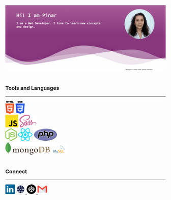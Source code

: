<img src="./images/Hello2.gif" alt="Hello!">
<br><br>
<div align="left">
<!-- <img height="300" width="700" alt="Hello" src="https://raw.githubusercontent.com/pinargultekin/pinargultekin/master/images/hello.jpg">
<img height="300" width="700" alt="Tools" src="https://raw.githubusercontent.com/pinargultekin/pinargultekin/master/images/tools.jpg"> -->
<h3><b>Tools and Languages</b></h3>
<hr>
<img src="./images/html.svg" height="40">
<img src="./images/css.svg" height="40"><br>
<img src="./images/js.svg" height="40">
<img src="./images/sass.svg" height="40"><br>
<img src="./images/nodejs-icon.svg" height="40">
<img src="./images/react.js.svg" height="40">
<img src="./images/php.svg" height="40"><br>
<img src="./images/mongodb.svg" height="40">
<img src="./images/mysql.svg" height="35"><br>
</div>
<br>
<h3><b> Connect </b></h3>
<hr>
<a href="https://www.linkedin.com/in/epinar"><img height="30" alt="LinkedIn" src="https://raw.githubusercontent.com/pinargultekin/pinargultekin/master/images/linkedin.svg"></a> 
<a href="https://www.pinargultekin.com"><img height="30" alt="Portfolio" src="https://raw.githubusercontent.com/pinargultekin/pinargultekin/master/images/www.svg"> </a> 
<a href="https://codepen.io/29bucuk"><img height="30" alt="Codepen" src="https://raw.githubusercontent.com/pinargultekin/pinargultekin/master/images/codepen.svg"> </a>
<a href="mailto:gultekinep@gmail.com"><img height="30" alt="Gmail" src="https://raw.githubusercontent.com/pinargultekin/pinargultekin/master/images/gmail.svg"> </a>
